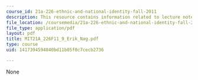```yaml
---
course_id: 21a-226-ethnic-and-national-identity-fall-2011
description: This resource contains information related to lecture notes.
file_location: /coursemedia/21a-226-ethnic-and-national-identity-fall-2011/1417394594840bd11b05f0c7cecb2736_MIT21A_226F11_9_Erik_Nag.pdf
file_type: application/pdf
layout: pdf
title: MIT21A_226F11_9_Erik_Nag.pdf
type: course
uid: 1417394594840bd11b05f0c7cecb2736

---
```

None